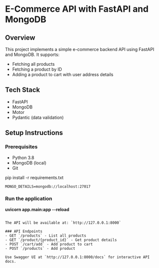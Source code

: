 # E-Commerce API with FastAPI and MongoDB

## Overview
This project implements a simple e-commerce backend API using FastAPI and MongoDB. It supports:
- Fetching all products
- Fetching a product by ID
- Adding a product to cart with user address details

## Tech Stack
- FastAPI 
- MongoDB 
- Motor 
- Pydantic (data validation)

## Setup Instructions

### Prerequisites
- Python 3.8
- MongoDB (local)
- Git



pip install -r requirements.txt


```
MONGO_DETAILS=mongodb://localhost:27017
```


### Run the application

**uvicorn app.main:app --reload**
```

The API will be available at: `http://127.0.0.1:8000`

### API Endpoints
- GET `/products` - List all products
- GET `/product/{product_id}` - Get product details
- POST `/cart/add` - Add product to cart
- POST `/products` - Add product 

Use Swagger UI at `http://127.0.0.1:8000/docs` for interactive API docs.



